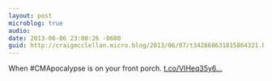```yaml
---
layout: post
microblog: true
audio: 
date: 2013-06-06 23:00:26 -0600
guid: http://craigmcclellan.micro.blog/2013/06/07/t342868631815864321.html
---
```

When #CMApocalypse is on your front porch. [t.co/VIHeq35y6...](https://t.co/VIHeq35y6W)
